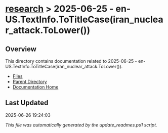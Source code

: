 # [research](../) > 2025-06-25 - en-US.TextInfo.ToTitleCase(iran_nuclear_attack.ToLower())

## Overview
This directory contains documentation related to 2025-06-25 - en-US.TextInfo.ToTitleCase(iran_nuclear_attack.ToLower()).

- [Files](#files)
- [Parent Directory](../)
- [Documentation Home](../../)

## Last Updated

2025-06-26 19:24:03

*This file was automatically generated by the update_readmes.ps1 script.*



